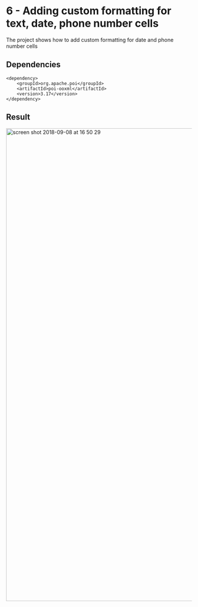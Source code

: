 # 6 - Adding custom formatting for text, date, phone number cells

The project shows how to add custom formatting for date and phone number cells

## Dependencies

```
<dependency>
    <groupId>org.apache.poi</groupId>
    <artifactId>poi-ooxml</artifactId>
    <version>3.17</version>
</dependency>
```
## Result

<img width="1280" alt="screen shot 2018-09-08 at 16 50 29" src="https://user-images.githubusercontent.com/5372875/45255538-2efc2200-b388-11e8-81a6-233dfafa2b0c.png">
